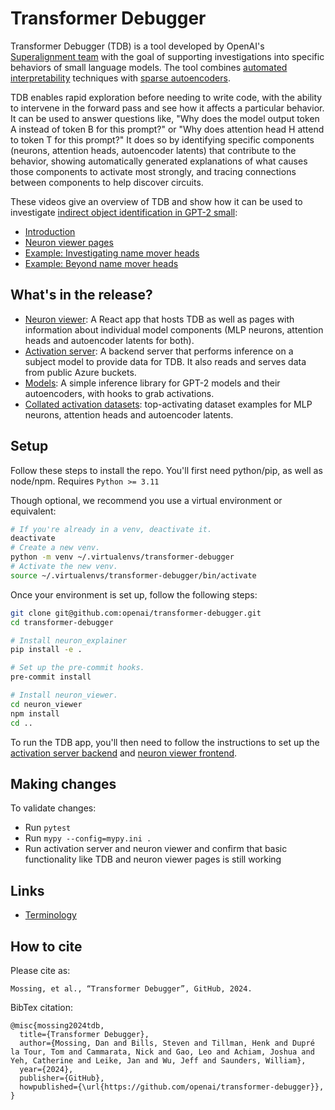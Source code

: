 # Transformer Debugger

Transformer Debugger (TDB) is a tool developed by OpenAI's [Superalignment
team](https://openai.com/blog/introducing-superalignment) with the goal of
supporting investigations into specific behaviors of small language models. The tool combines
[automated interpretability](https://openai.com/research/language-models-can-explain-neurons-in-language-models)
techniques with [sparse autoencoders](https://transformer-circuits.pub/2023/monosemantic-features).

TDB enables rapid exploration before needing to write code, with the ability to intervene in the
forward pass and see how it affects a particular behavior. It can be used to answer questions like,
"Why does the model output token A instead of token B for this prompt?" or "Why does attention head
H attend to token T for this prompt?" It does so by identifying specific components (neurons,
attention heads, autoencoder latents) that contribute to the behavior, showing automatically
generated explanations of what causes those components to activate most strongly, and tracing
connections between components to help discover circuits.

These videos give an overview of TDB and show how it can be used to investigate [indirect object
identification in GPT-2 small](https://arxiv.org/abs/2211.00593):

- [Introduction](https://www.loom.com/share/721244075f12439496db5d53439d2f84?sid=8445200e-c49e-4028-8b8e-3ea8d361dec0)
- [Neuron viewer pages](https://www.loom.com/share/21b601b8494b40c49b8dc7bfd1dc6829?sid=ee23c00a-9ede-4249-b9d7-c2ba15993556)
- [Example: Investigating name mover heads](https://www.loom.com/share/3478057cec484a1b85471585fef10811?sid=b9c3be4b-7117-405a-8d31-0f9e541dcfb6)
- [Example: Beyond name mover heads](https://www.loom.com/share/6bd8c6bde84b42a98f9a26a969d4a3ad?sid=4a09ac29-58a2-433e-b55d-762414d9a7fa)

## What's in the release?

- [Neuron viewer](neuron_viewer/README.md): A React app that hosts TDB as well as pages with information about individual model components (MLP neurons, attention heads and autoencoder latents for both).
- [Activation server](neuron_explainer/activation_server/README.md): A backend server that performs inference on a subject model to provide data for TDB. It also reads and serves data from public Azure buckets.
- [Models](neuron_explainer/models/README.md): A simple inference library for GPT-2 models and their autoencoders, with hooks to grab activations.
- [Collated activation datasets](datasets.md): top-activating dataset examples for MLP neurons, attention heads and autoencoder latents.

## Setup

Follow these steps to install the repo.  You'll first need python/pip, as well as node/npm. Requires `Python >= 3.11`

Though optional, we recommend you use a virtual environment or equivalent:

```sh
# If you're already in a venv, deactivate it.
deactivate
# Create a new venv.
python -m venv ~/.virtualenvs/transformer-debugger
# Activate the new venv.
source ~/.virtualenvs/transformer-debugger/bin/activate
```

Once your environment is set up, follow the following steps:
```sh
git clone git@github.com:openai/transformer-debugger.git
cd transformer-debugger

# Install neuron_explainer
pip install -e .

# Set up the pre-commit hooks.
pre-commit install

# Install neuron_viewer.
cd neuron_viewer
npm install
cd ..
```

To run the TDB app, you'll then need to follow the instructions to set up the [activation server backend](neuron_explainer/activation_server/README.md) and [neuron viewer frontend](neuron_viewer/README.md).

## Making changes

To validate changes:

- Run `pytest`
- Run `mypy --config=mypy.ini .`
- Run activation server and neuron viewer and confirm that basic functionality like TDB and neuron
  viewer pages is still working


## Links

- [Terminology](terminology.md)

## How to cite

Please cite as:

```
Mossing, et al., “Transformer Debugger”, GitHub, 2024.
```

BibTex citation:

```
@misc{mossing2024tdb,
  title={Transformer Debugger},
  author={Mossing, Dan and Bills, Steven and Tillman, Henk and Dupré la Tour, Tom and Cammarata, Nick and Gao, Leo and Achiam, Joshua and Yeh, Catherine and Leike, Jan and Wu, Jeff and Saunders, William},
  year={2024},
  publisher={GitHub},
  howpublished={\url{https://github.com/openai/transformer-debugger}},
}
```
